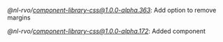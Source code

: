 *@nl-rvo/component-library-css@1.0.0-alpha.363*:
Add option to remove margins

*@nl-rvo/component-library-css@1.0.0-alpha.172*:
Added component
